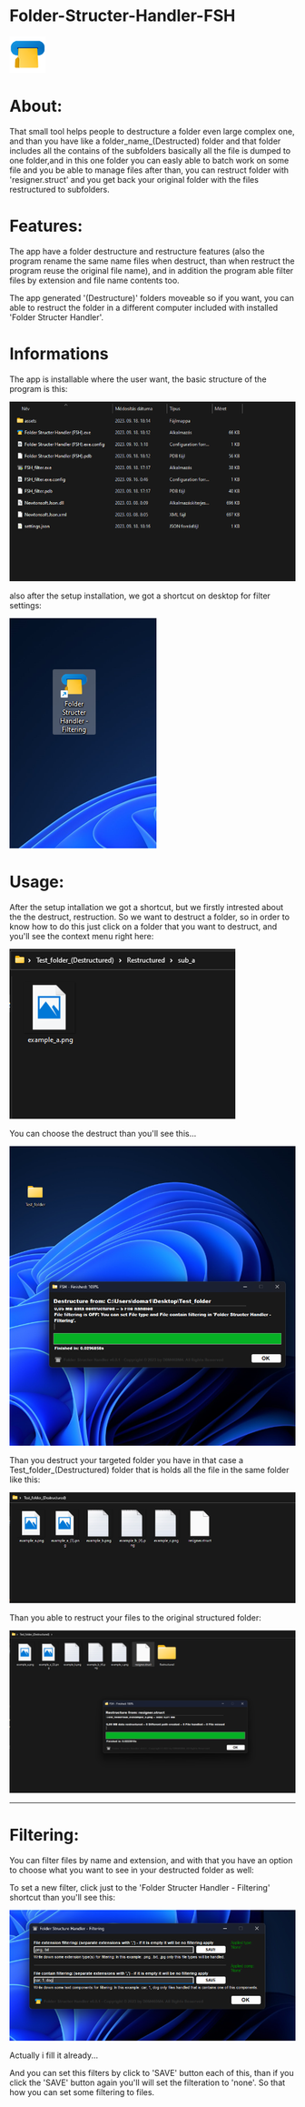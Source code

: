 # Folder-Structer-Handler-FSH

 ![My Image](Instruction_images/fsh.png)

# About: 

That small tool helps people to destructure a folder even large complex one, and than you have like a folder_name_(Destructed) folder and that folder includes all the contains of the subfolders basically all the file is dumped to one folder,and in this one folder you can easly able to batch work on some file and you be able to manage files after than, you can restruct folder with 'resigner.struct' and you get back your original folder with the files restructured to subfolders.

# Features:

The app have a folder destructure and restructure features (also the program rename the same name files when destruct, than when restruct the program reuse the original file name), and in addition the program able filter files by extension and file name contents too.

The app generated '(Destructure)' folders moveable so if you want, you can able to restruct the folder in a different computer included with installed 'Folder Structer Handler'.

# Informations

The app is installable where the user want, the basic structure of the program is this:

 ![My Image](Instruction_images/24.png)

also after the setup installation, we got a shortcut on desktop for filter settings:

 ![My Image](Instruction_images/25.png)

# Usage:

After the setup intallation we got a shortcut, but we firstly intrested about the the destruct, restruction.
So we want to destruct a folder, so in order to know how to do this just click on a folder that you want to destruct, and you'll see the context menu right here:

 ![My Image](Instruction_images/12.png)

You can choose the destruct than you'll see this...

 ![My Image](Instruction_images/18.png)

Than you destruct your targeted folder you have in that case a Test_folder_(Destructured) folder that is holds all the file in the same folder like this:

 ![My Image](Instruction_images/9.png)

Than you able to restruct your files to the original structured folder:

 ![My Image](Instruction_images/10.png)

-----------------------------------------------------------------------

# Filtering:

You can filter files by name and extension, and with that you have an option to choose what you want to see in your destructed folder as well:

To set a new filter, click just to the 'Folder Structer Handler - Filtering' shortcut than you'll see this:

 ![My Image](Instruction_images/17.png)

Actually i fill it already...

And you can set this filters by click to 'SAVE' button each of this, than if you click the 'SAVE' button again you'll will set the filteration to 'none'. So that how you can set some filtering to files.
